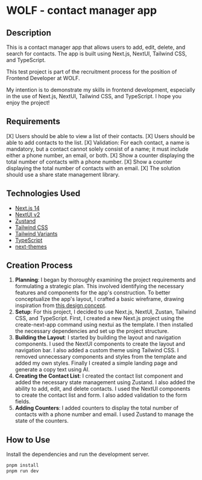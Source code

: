 # WOLF - contact manager app

## Description

This is a contact manager app that allows users to add, edit, delete, and search for contacts. The app is built using Next.js, NextUI, Tailwind CSS, and TypeScript.

This test project is part of the recruitment process for the position of Frontend Developer at WOLF.

My intention is to demonstrate my skills in frontend development, especially in the use of Next.js, NextUI, Tailwind CSS, and TypeScript. I hope you enjoy the project!

## Requirements

[X] Users should be able to view a list of their contacts.
[X] Users should be able to add contacts to the list.
[X] Validation: For each contact, a name is mandatory, but a contact cannot solely consist of a name; it must include either a phone number, an email, or both.
[X] Show a counter displaying the total number of contacts with a phone number.
[X] Show a counter displaying the total number of contacts with an email.
[X] The solution should use a share state management library.

## Technologies Used

- [Next.js 14](https://nextjs.org/docs/getting-started)
- [NextUI v2](https://nextui.org/)
- [Zustand](https://zustand.surge.sh/)
- [Tailwind CSS](https://tailwindcss.com/)
- [Tailwind Variants](https://tailwind-variants.org)
- [TypeScript](https://www.typescriptlang.org/)
- [next-themes](https://github.com/pacocoursey/next-themes)

## Creation Process

1. **Planning**: I began by thoroughly examining the project requirements and formulating a strategic plan. This involved identifying the necessary features and components for the app's construction. To better conceptualize the app's layout, I crafted a basic wireframe, drawing inspiration from [this design concept](https://dribbble.com/shots/24071787-Contact-Manager-App-Design-Concept).
2. **Setup**: For this project, I decided to use Next.js, NextUI, Zustan, Tailwind CSS, and TypeScript. First, I created a new Next.js project using the create-next-app command using nextui as the template. I then installed the necessary dependencies and set up the project structure.
3. **Building the Layout**: I started by building the layout and navigation components. I used the NextUI components to create the layout and navigation bar. I also added a custom theme using Tailwind CSS. I removed unnecessary components and styles from the template and added my own styles. Finally I created a simple landing page and generate a copy text using AI.
4. **Creating the Contact List**: I created the contact list component and added the necessary state management using Zustand. I also added the ability to add, edit, and delete contacts. I used the NextUI components to create the contact list and form. I also added validation to the form fields.
5. **Adding Counters**: I added counters to display the total number of contacts with a phone number and email. I used Zustand to manage the state of the counters.

## How to Use

Install the dependencies and run the development server.
```bash
pnpm install
pnpm run dev
```
